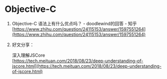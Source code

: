 # Objective-C

1. Objective-C 语法上有什么优点吗？ - doodlewind的回答 - 知乎 [https://www.zhihu.com/question/24115153/answer/1597551264](https://www.zhihu.com/question/24115153/answer/1597551264)
2. 好文分享：

   深入理解JSCore   
   [https://tech.meituan.com/2018/08/23/deep-understanding-of-jscore.html](https://tech.meituan.com/2018/08/23/deep-understanding-of-jscore.html)

